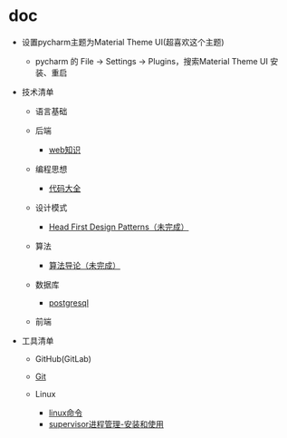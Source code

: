 # doc

- 设置pycharm主题为Material Theme UI(超喜欢这个主题)
    - pycharm 的 File -> Settings -> Plugins，搜索Material Theme UI 安装、重启

- 技术清单
   - 语言基础
   - 后端
      - [web知识](后端/web知识.md)

   - 编程思想
      - [代码大全](编程思想/代码大全/代码大全.md)
   
   - 设计模式
      - [Head First Design Patterns（未完成）](设计模式/Head_First_Design_Patterns.md)
   
   - 算法
      - [算法导论（未完成）](算法/算法导论.md)
   
   - 数据库
      - [postgresql](数据库/postgresql.md)
   
   - 前端

- 工具清单
   
   - GitHub(GitLab)
   
   - [Git](Git/Git.md)
   
   - Linux
      - [linux命令](Linux/linux命令.md)
      - [supervisor进程管理-安装和使用](Linux/supervisor.md)
